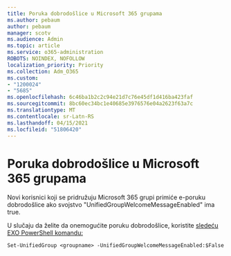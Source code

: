 ```yaml
---
title: Poruka dobrodošlice u Microsoft 365 grupama
ms.author: pebaum
author: pebaum
manager: scotv
ms.audience: Admin
ms.topic: article
ms.service: o365-administration
ROBOTS: NOINDEX, NOFOLLOW
localization_priority: Priority
ms.collection: Adm_O365
ms.custom:
- "1200024"
- "5685"
ms.openlocfilehash: 6c46ba1b2c2c94e21d7c76e45df1d416ba423faf
ms.sourcegitcommit: 8bc60ec34bc1e40685e3976576e04a2623f63a7c
ms.translationtype: MT
ms.contentlocale: sr-Latn-RS
ms.lasthandoff: 04/15/2021
ms.locfileid: "51806420"
---
```

# <a name="welcome-message-in-microsoft-365-groups"></a>Poruka dobrodošlice u Microsoft 365 grupama

Novi korisnici koji se pridružuju Microsoft 365 grupi primiće e-poruku dobrodošlice ako svojstvo "UnifiedGroupWelcomeMessageEnabled" ima true.

U slučaju da želite da onemogućite poruku dobrodošlice, koristite [sledeću EXO PowerShell komandu:](https://docs.microsoft.com/powershell/exchange/exchange-online/exchange-online-powershell-v2/exchange-online-powershell-v2?view=exchange-ps)

`
Set-UnifiedGroup <groupname> -UnifiedGroupWelcomeMessageEnabled:$False
`
